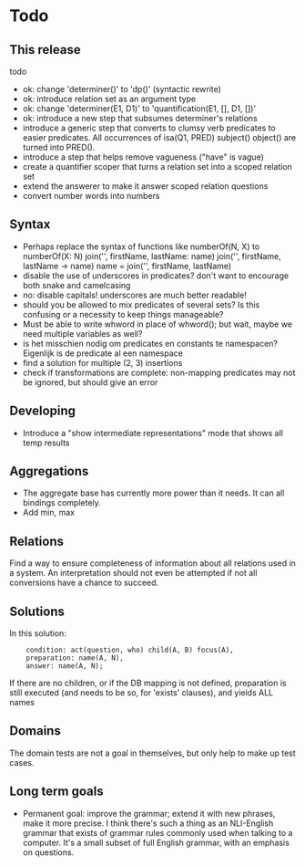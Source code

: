 # Todo

## This release

todo

* ok: change 'determiner()' to 'dp()' (syntactic rewrite)
* ok: introduce relation set as an argument type
* ok: change 'determiner(E1, D1)' to 'quantification(E1, [], D1, [])'
* ok: introduce a new step that subsumes determiner's relations
* introduce a generic step that converts to clumsy verb predicates to easier predicates. All occurrences of isa(Q1, PRED) subject() object() are turned into PRED().
* introduce a step that helps remove vagueness ("have" is vague)
* create a quantifier scoper that turns a relation set into a scoped relation set
* extend the answerer to make it answer scoped relation questions
* convert number words into numbers

## Syntax

- Perhaps replace the syntax of functions like numberOf(N, X) to
    numberOf(X: N)
    join('', firstName, lastName: name)
    join('', firstName, lastName -> name)
    name = join('', firstName, lastName)
- disable the use of underscores in predicates? don't want to encourage both snake and camelcasing
- no: disable capitals! underscores are much better readable!
- should you be allowed to mix predicates of several sets? Is this confusing or a necessity to keep things manageable?
- Must be able to write whword in place of whword(); but wait, maybe we need multiple variables as well?
- is het misschien nodig om predicates en constants te namespacen? Eigenlijk is de predicate al een namespace
- find a solution for multiple (2, 3) insertions
- check if transformations are complete: non-mapping predicates may not be ignored, but should give an error

## Developing

* Introduce a "show intermediate representations" mode that shows all temp results

## Aggregations

- The aggregate base has currently more power than it needs. It can all bindings completely.
- Add min, max

## Relations

Find a way to ensure completeness of information about all relations used in a system. An interpretation should not even be attempted if not all conversions have a chance to succeed.

## Solutions

In this solution:

		condition: act(question, who) child(A, B) focus(A),
		preparation: name(A, N),
		answer: name(A, N);

If there are no children, or if the DB mapping is not defined, preparation is still executed (and needs to be so, for 'exists' clauses), and yields ALL names

## Domains

The domain tests are not a goal in themselves, but only help to make up test cases.

## Long term goals

- Permanent goal: improve the grammar; extend it with new phrases, make it more precise. I think there's such a thing as an NLI-English grammar that exists of grammar rules commonly used when talking to a computer. It's a small subset of full English grammar, with an emphasis on questions.
